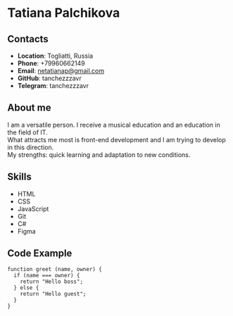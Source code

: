 # Tatiana Palchikova

## Contacts
- **Location**: Togliatti, Russia
- **Phone**: +79960662149
- **Email**: netatianap@gmail.com
- **GitHub**: tanchezzzavr
- **Telegram**: tanchezzzavr
## About me
I am a versatile person. I receive a musical education and an education in the field of IT.  
What attracts me most is front-end development and I am trying to develop in this direction.  
My strengths: quick learning and adaptation to new conditions.
## Skills
- HTML
- CSS
- JavaScript
- Git
- C#
- Figma
## Code Example
```
function greet (name, owner) {
  if (name === owner) {
    return "Hello boss";
  } else {
    return "Hello guest";
  }
}
```
